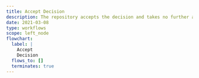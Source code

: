 ```yaml
---
title: Accept Decision
description: The repository accepts the decision and takes no further action
date: 2021-03-08
type: workflows
scope: left_node
flowchart:
  label: |
    Accept
    Decision
  flows_to: []
  terminates: true
---
```


